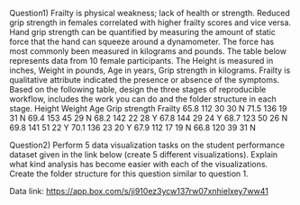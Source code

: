 Question1) Frailty is physical weakness; lack of health or strength. Reduced grip strength in females correlated
with higher frailty scores and vice versa. Hand grip strength can be quantified by measuring the amount
of static force that the hand can squeeze around a dynamometer. The force has most commonly been
measured in kilograms and pounds. The table below represents data from 10 female participants. The
Height is measured in inches, Weight in pounds, Age in years, Grip strength in kilograms. Frailty is
qualitative attribute indicated the presence or absence of the symptoms. Based on the following table,
design the three stages of reproducible workflow, includes the work you can do and the folder structure
in each stage.
Height Weight Age Grip strength Frailty
65.8   112    30  30            N
71.5   136    19  31            N
69.4   153    45  29            N
68.2   142    22  28            Y
67.8   144    29  24            Y
68.7   123    50  26            N
69.8   141    51  22            Y
70.1   136    23  20            Y
67.9   112    17  19            N
66.8   120    39  31            N



Question2) Perform 5 data visualization tasks on the student performance dataset given in the link below (create
5 different visualizations). Explain what kind analysis has become easier with each of the visualizations.
Create the folder structure for this question similar to question 1.

Data link: https://app.box.com/s/ji910ez3ycw137rw07xnhielxey7ww41




